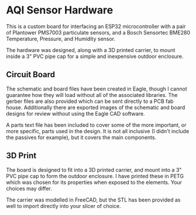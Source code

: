 # AQI Sensor Hardware
This is a custom board for interfacing an ESP32 microcontroller with a pair of Plantower PMS7003 particulate sensors, and a Bosch Sensortec BME280 Temperature, Pressure, and Humidity sensor.

The hardware was designed, along with a 3D printed carrier, to mount inside a 3" PVC pipe cap for a simple and inexpensive outdoor enclosure.

## Circuit Board
The schematic and board files have been created in Eagle, though I cannot guarantee how they will load without all of the associated libraries. The gerber files are also provided which can be sent directly to a PCB fab house. Additionally there are exported images of the schematic and board designs for review without using the Eagle CAD software.

A parts text file has been included to cover some of the more important, or more specific, parts used in the design. It is not all inclusive (I didn't include the passives for example), but it covers the main components.

## 3D Print
The board is designed to fit into a 3D printed carrier, and mount into a 3" PVC pipe cap to form the outdoor enclosure. I have printed these in PETG which was chosen for its properties when exposed to the elements. Your choices may differ.

The carrier was modelled in FreeCAD, but the STL has been provided as well to import directly into your slicer of choice.

